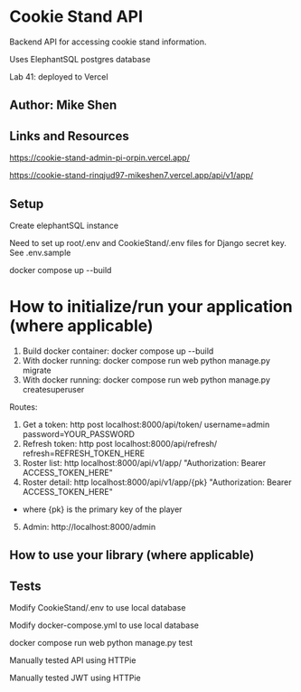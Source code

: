 # Cookie Stand API

Backend API for accessing cookie stand information.

Uses ElephantSQL postgres database

Lab 41: deployed to Vercel

## Author: Mike Shen

## Links and Resources

https://cookie-stand-admin-pi-orpin.vercel.app/

https://cookie-stand-rinqjud97-mikeshen7.vercel.app/api/v1/app/

##  Setup
Create elephantSQL instance

Need to set up root/.env and CookieStand/.env files for Django secret key.  See .env.sample

docker compose up --build

# How to initialize/run your application (where applicable)

1. Build docker container: docker compose up --build
2. With docker running: docker compose run web python manage.py migrate
3. With docker running: docker compose run web python manage.py createsuperuser


Routes:
1. Get a token: http post localhost:8000/api/token/ username=admin password=YOUR_PASSWORD 
2. Refresh token: http post localhost:8000/api/refresh/ refresh=REFRESH_TOKEN_HERE 
3. Roster list: http localhost:8000/api/v1/app/ "Authorization: Bearer ACCESS_TOKEN_HERE"
4. Roster detail: http localhost:8000/api/v1/app/{pk} "Authorization: Bearer ACCESS_TOKEN_HERE"
- where {pk} is the primary key of the player
5. Admin: http://localhost:8000/admin



## How to use your library (where applicable)

## Tests

Modify CookieStand/.env to use local database

Modify docker-compose.yml to use local database

docker compose run web python manage.py test

Manually tested API using HTTPie

Manually tested JWT using HTTPie